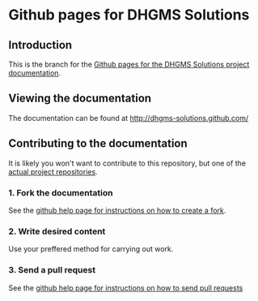 # Github pages for DHGMS Solutions

## Introduction

This is the branch for the [Github pages for the DHGMS Solutions project documentation](http://dhgms-solutions.github.com/).

## Viewing the documentation

The documentation can be found at http://dhgms-solutions.github.com/

## Contributing to the documentation

It is likely you won't want to contribute to this repository, but one of the [actual project repositories](https://github.com/DHGMS-Solutions/).

### 1\. Fork the documentation

See the [github help page for instructions on how to create a fork](http://help.github.com/fork-a-repo/).

### 2\. Write desired content

Use your preffered method for carrying out work.

### 3\. Send a pull request

See the [github help page for instructions on how to send pull requests](http://help.github.com/send-pull-requests/)
